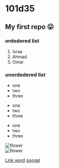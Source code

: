 # 101d35

## My first repo :stuck_out_tongue:


### ordedered list
1. Israa  
2. Ahmad  
3. Omar



### unordedered list
- one  
- two  
- three

+ one
+ two
+ three

* one
* two
* three

![flower](link)  
![flower](https://www.ikea.com/jo/en/images/products/smycka-artificial-flower-rose-red__0903311_pe596728_s5.jpg?f=s)


[Link word](Link)
[googel](https://www.google.com/)

